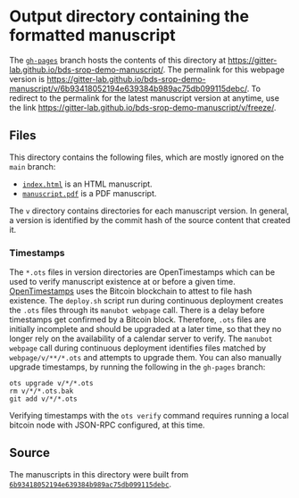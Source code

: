 # Output directory containing the formatted manuscript

The [`gh-pages`](https://github.com/gitter-lab/bds-srop-demo-manuscript/tree/gh-pages) branch hosts the contents of this directory at <https://gitter-lab.github.io/bds-srop-demo-manuscript/>.
The permalink for this webpage version is <https://gitter-lab.github.io/bds-srop-demo-manuscript/v/6b93418052194e639384b989ac75db099115debc/>.
To redirect to the permalink for the latest manuscript version at anytime, use the link <https://gitter-lab.github.io/bds-srop-demo-manuscript/v/freeze/>.

## Files

This directory contains the following files, which are mostly ignored on the `main` branch:

+ [`index.html`](index.html) is an HTML manuscript.
+ [`manuscript.pdf`](manuscript.pdf) is a PDF manuscript.

The `v` directory contains directories for each manuscript version.
In general, a version is identified by the commit hash of the source content that created it.

### Timestamps

The `*.ots` files in version directories are OpenTimestamps which can be used to verify manuscript existence at or before a given time.
[OpenTimestamps](https://opentimestamps.org/) uses the Bitcoin blockchain to attest to file hash existence.
The `deploy.sh` script run during continuous deployment creates the `.ots` files through its `manubot webpage` call.
There is a delay before timestamps get confirmed by a Bitcoin block.
Therefore, `.ots` files are initially incomplete and should be upgraded at a later time, so that they no longer rely on the availability of a calendar server to verify.
The `manubot webpage` call during continuous deployment identifies files matched by `webpage/v/**/*.ots` and attempts to upgrade them.
You can also manually upgrade timestamps, by running the following in the `gh-pages` branch:

```shell
ots upgrade v/*/*.ots
rm v/*/*.ots.bak
git add v/*/*.ots
```

Verifying timestamps with the `ots verify` command requires running a local bitcoin node with JSON-RPC configured, at this time.

## Source

The manuscripts in this directory were built from
[`6b93418052194e639384b989ac75db099115debc`](https://github.com/gitter-lab/bds-srop-demo-manuscript/commit/6b93418052194e639384b989ac75db099115debc).

